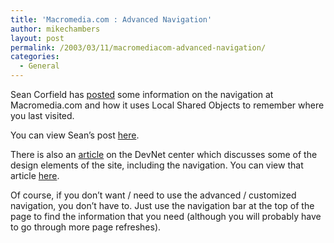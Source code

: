 ```yaml
---
title: 'Macromedia.com : Advanced Navigation'
author: mikechambers
layout: post
permalink: /2003/03/11/macromediacom-advanced-navigation/
categories:
  - General
---
```



Sean Corfield has [posted][1] some information on the navigation at Macromedia.com and how it uses Local Shared Objects to remember where you last visited.

You can view Sean&#8217;s post [here][1].

There is also an [article][2] on the DevNet center which discusses some of the design elements of the site, including the navigation. You can view that article [here][2].

Of course, if you don&#8217;t want / need to use the advanced / customized navigation, you don&#8217;t have to. Just use the navigation bar at the top of the page to find the information that you need (although you will probably have to go through more page refreshes).

 [1]: http://www.corfield.org/blog/archives/2003_03.html#000262
 [2]: http://www.macromedia.com/devnet/mmwebsite/articles/info_arch.html